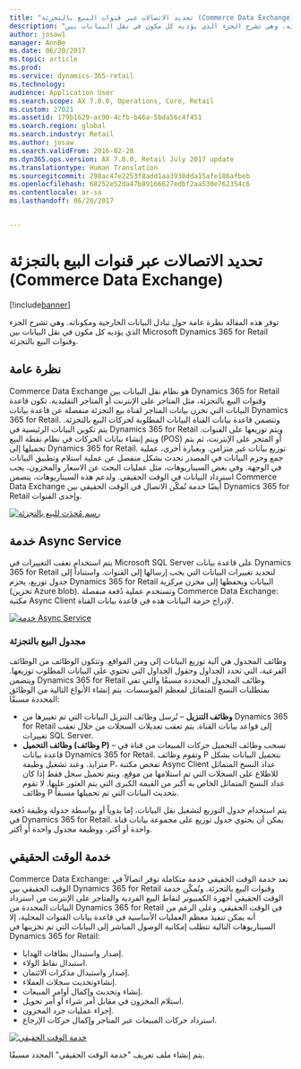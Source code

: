 ```yaml
---
title: "تحديد الاتصالات عبر قنوات البيع بالتجزئة (Commerce Data Exchange)"
description: "توفر هذه المقالة نظرة عامة حول تبادل البيانات الخارجية ومكوناته. وهي تشرح الجزء الذي يؤديه كل مكون في نقل البيانات بين Microsoft Dynamics 365 for Retail وقنوات البيع بالتجزئة."
author: josaw1
manager: AnnBe
ms.date: 06/20/2017
ms.topic: article
ms.prod: 
ms.service: dynamics-365-retail
ms.technology: 
audience: Application User
ms.search.scope: AX 7.0.0, Operations, Core, Retail
ms.custom: 27021
ms.assetid: 179b1629-ac90-4cfb-b46a-5bda56c4f451
ms.search.region: global
ms.search.industry: Retail
ms.author: josaw
ms.search.validFrom: 2016-02-28
ms.dyn365.ops.version: AX 7.0.0, Retail July 2017 update
ms.translationtype: Human Translation
ms.sourcegitcommit: 298ac47e2253f8add1aa3938dda15afe186afbeb
ms.openlocfilehash: 68252e52da47b89166627edbf2aa530e762354c6
ms.contentlocale: ar-sa
ms.lasthandoff: 06/20/2017


---
```


# <a name="define-retail-channel-communications-commerce-data-exchange"></a>تحديد الاتصالات عبر قنوات البيع بالتجزئة (Commerce Data Exchange)

[!include[banner](../includes/banner.md)]


توفر هذه المقالة نظرة عامة حول تبادل البيانات الخارجية ومكوناته. وهي تشرح الجزء الذي يؤديه كل مكون في نقل البيانات بين Microsoft Dynamics 365 for Retail وقنوات البيع بالتجزئة.

<a name="overview"></a>نظرة عامة
--------

Commerce Data Exchange هو نظام نقل البيانات بين Dynamics 365 for Retail وقنوات البيع بالتجزئة، مثل المتاجر على الإنترنت أو المتاجر التقليدية. تكون قاعدة البيانات التي تخزن بيانات المتاجر لقناة بيع التجزئة منفصلة عن قاعدة بيانات Dynamics 365 for Retail. وتتضمن قاعدة بيانات القناة البيانات المطلوبة لحركات البيع بالتجزئة. يتم تكوين البيانات الرئيسية في Dynamics 365 for Retail ويتم توزيعها على القنوات. ويتم إنشاء بيانات الحركات في نظام نقطة البيع (POS) أو المتجر على الإنترنت، ثم يتم تحميلها إلى Dynamics 365 for Retail. توزيع بيانات غير متزامن. وبعبارة أخرى، عملية جمع وحزم البيانات في المصدر تحدث بشكل منفصل عن عملية استلام وتطبيق البيانات في الوجهة. وفي بعض السيناريوهات، مثل عمليات البحث عن الاسعار والمخزون، يجب استرداد البيانات في الوقت الحقيقي. ولدعم هذه السيناريوهات، يتضمن Commerce Data Exchange أيضًا خدمة تُمكّن الاتصال في الوقت الحقيقي بين Dynamics 365 for Retail وإحدى القنوات. 

[![رسم مُحدَث للبيع بالتجزئة](./media/updated-retail-graphic.png)](./media/updated-retail-graphic.png)  

## <a name="async-service"></a>خدمة Async Service
يتم استخدام تعقب التغييرات في Microsoft SQL Server على قاعدة بيانات Dynamics 365 for Retail لتحديد تغييرات البيانات التي يجب إرسالها إلى القنوات. واستناداً إلى جدول توزيع، يحزم Dynamics 365 for Retail البيانات ويحفظها إلى مخزن مركزية (تخزين Azure blob). وتستخدم عملية دُفعة منفصلة Commerce Data Exchange: مكتبة Async Client لإدراج حزمة البيانات هذه في قاعدة بيانات القناة. 

[![خدمة Async Service](./media/async-300x239.png)](./media/async.png)

### <a name="retail-scheduler"></a>مجدول البيع بالتجزئة

وظائف المجدول هي آلية توزيع البيانات إلى ومن المواقع. وتتكون الوظائف من الوظائف الفرعية، التي تحدد الجداول وحقول الجداول التي تحتوي على البيانات المطلوب توزيعها. ويتضمن Dynamics 365 for Retail وظائف المجدول المحددة مسبقًا والتي تفي بمتطلبات النسخ المتماثل لمعظم المؤسسات. يتم إنشاء الأنواع التالية من الوظائق المحددة مسبقًا:

-   **وظائف التنزيل** – تُرسل وظائف التنزيل البيانات التي تم تغييرها من Dynamics 365 for Retail إلى قواعد بيانات القناة. يتم تعقب تعديلات السجلات من خلال تعقب تغييرات SQL Server.
-   **وظائف التحميل (وظائف P)** – تسحب وظائف التحميل حركات المبيعات من قناة في قاعدة بيانات Dynamics 365 for Retail. وتقوم وظائف P بتحميل البيانات بشكل متزايد. وعند تشغيل وظيفة P، تفحص مكتبة Async Client عداد النسخ المتماثل للاطلاع على السجلات التي تم استلامها من موقع. ويتم تحميل سجل فقط إذا كان عداد النسخ المتماثل الخاص به أكبر من القيمة الكبرى التي يتم العثور عليها. لا تقوم وظائف P بتحديث البيانات التي تم تحميلها مسبقاً.

يتم استخدام جدول التوزيع لتشغيل نقل البيانات، إما يدوياً أو بواسطة جدولة وظيفة دُفعة في Dynamics 365 for Retail. يمكن أن يحتوي جدول توزيع على مجموعة بيانات قناة واحدة أو أكثر، ووظيفة مجدول واحدة أو أكثر.

## <a name="realtime-service"></a>خدمة الوقت الحقيقي
Commerce Data Exchange: تعد خدمة الوقت الحقيقي خدمة متكاملة توفر اتصالاً في الوقت الحقيقي بين Dynamics 365 for Retail وقنوات البيع بالتجزئة. وتُمكّن خدمة الوقت الحقيقي أجهزة الكمبيوتر لنقاط البيع الفردية والمتاجر على الإنترنت من استرداد البيانات المحددة من Dynamics 365 for Retail في الوقت الحقيقي. وعلى الرغم من أنه يمكن تنفيذ معظم العمليات الأساسية في قاعدة بيانات القنوات المحلية، إلا السيناريوهات التالية تتطلب إمكانية الوصول المباشر إلى البيانات التي تم تخزينها في Dynamics 365 for Retail:

-   إصدار واستبدال بطاقات الهدايا.
-   استبدال نقاط الولاء.
-   إصدار واستبدال مذكرات الائتمان.
-   إنشاءوتحديث سجلات العملاء.
-   إنشاء وتحديث وإكمال أوامر المبيعات.
-   استلام المخزون في مقابل أمر شراء أو أمر تحويل.
-   إجراء عمليات جرد المخزون.
-   استرداد حركات المبيعات عبر المتاجر وإكمال حركات الإرجاع.

[![خدمة الوقت الحقيقي](./media/rts.png)](./media/rts.png) 

يتم إنشاء ملف تعريف "خدمة الوقت الحقيقي" المحدد مسبقًا.




